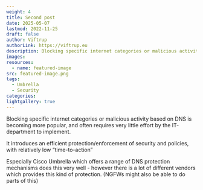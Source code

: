```yaml
---
weight: 4
title: Second post
date: 2025-05-07
lastmod: 2022-11-25
draft: false
author: Viftrup
authorLink: https://viftrup.eu
description: Blocking specific internet categories or malicious activity based on DNS is becoming more popular, and often requires very little effort by the IT-department to implement. It introduces an efficient protection/enforcement of security and policies, with relatively low “time-to-action
images: 
resources:
  - name: featured-image
src: featured-image.png
tags:
  - Umbrella
  - Security
categories: 
lightgallery: true
---
```


Blocking specific internet categories or malicious activity based on DNS is becoming more popular, and often requires very little effort by the IT-department to implement.

  

It introduces an efficient protection/enforcement of security and policies, with relatively low “time-to-action”

  

  

Especially Cisco Umbrella which offers a range of DNS protection mechanisms does this very well - however there is a lot of different vendors which provides this kind of protection. (NGFWs might also be able to do parts of this)
